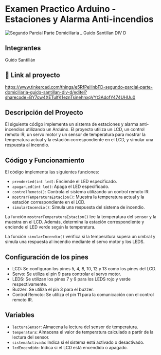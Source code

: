 # Examen Practico Arduino - Estaciones y Alarma Anti-incendios
![Segundo Parcial  Parte Domiciliaria _ Guido Santillan DIV D](https://github.com/GuidoSantillan1117/SPD-UTN/assets/137585994/d0235458-763d-48c2-9b70-2ea65c02ca34)


## Integrantes
Guido Santillán

## 🤖 Link al proyecto
https://www.tinkercad.com/things/e5RfPeHnbFD-segundo-parcial-parte-domiciliaria-guido-santillan-div-d/editel?sharecode=BY7cw4XETulfK1eznTsinehnxqVYt3AdofY474UHUu0

## Descripción del Proyecto
El siguiente código implementa un sistema de estaciones y alarma anti-incendios utilizando un Arduino. El proyecto utiliza un LCD, un control remoto IR, un servo motor y un sensor de temperatura para mostrar la temperatura actual y la estación correspondiente en el LCD, y simular una respuesta al incendio.

## Código y Funcionamiento
El código implementa las siguientes funciones:

- `prenderLed(int led)`: Enciende el LED especificado.
- `apagarLed(int led)`: Apaga el LED especificado.
- `controlRemoto()`: Controla el sistema utilizando un control remoto IR.
- `mostrarTemperaturaEstacion()`: Muestra la temperatura actual y la estación correspondiente en el LCD.
- `simularIncendio()`: Simula una respuesta del sistema de incendio.

La función `mostrarTemperaturaEstacion()` lee la temperatura del sensor y la muestra en el LCD. Además, determina la estación correspondiente y enciende el LED verde según la temperatura.

La función `simularIncendio()` verifica si la temperatura supera un umbral y simula una respuesta al incendio mediante el servo motor y los LEDS.

## Configuración de los pines

- LCD: Se configuran los pines 5, 4, 8, 10, 12 y 13 como los pines del LCD.
- Servo: Se utiliza el pin 9 para controlar el servo motor.
- LEDS: Se utilizan los pines 7 y 6 para los LEDS rojo y verde respectivamente.
- Buzzer: Se utiliza el pin 3 para el buzzer.
- Control Remoto: Se utiliza el pin 11 para la comunicación con el control remoto IR.

## Variables

- `lecturaSensor`: Almacena la lectura del sensor de temperatura.
- `temperatura`: Almacena el valor de temperatura calculado a partir de la lectura del sensor.
- `sistemaActivado`: Indica si el sistema está activado o desactivado.
- `lcdEncendido`: Indica si el LCD está encendido o apagado.

